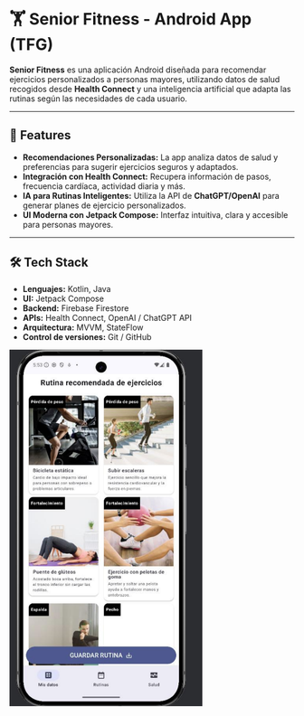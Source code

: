 # 🏋️ Senior Fitness - Android App (TFG)

**Senior Fitness** es una aplicación Android diseñada para recomendar ejercicios personalizados a personas mayores, utilizando datos de salud recogidos desde **Health Connect** y una inteligencia artificial que adapta las rutinas según las necesidades de cada usuario.  

---

## 🚀 Features

- **Recomendaciones Personalizadas:** La app analiza datos de salud y preferencias para sugerir ejercicios seguros y adaptados.  
- **Integración con Health Connect:** Recupera información de pasos, frecuencia cardíaca, actividad diaria y más.  
- **IA para Rutinas Inteligentes:** Utiliza la API de **ChatGPT/OpenAI** para generar planes de ejercicio personalizados.  
- **UI Moderna con Jetpack Compose:** Interfaz intuitiva, clara y accesible para personas mayores.  
---

## 🛠 Tech Stack

- **Lenguajes:** Kotlin, Java  
- **UI:** Jetpack Compose  
- **Backend:** Firebase Firestore  
- **APIs:** Health Connect, OpenAI / ChatGPT API  
- **Arquitectura:** MVVM, StateFlow  
- **Control de versiones:** Git / GitHub  


![Home](app/src/main/res/ScreenShot/imagenIAEjercicios.png)  
